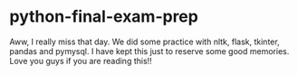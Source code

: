 # python-final-exam-prep
Aww, I really miss that day. We did some practice with nltk, flask, tkinter, pandas and pymysql. I have kept this just to reserve some good memories. Love you guys if you are reading this!!
